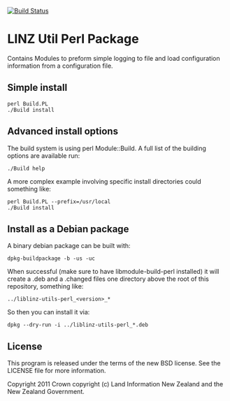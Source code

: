 [![Build Status](https://travis-ci.org/linz/linz_utils_perl.svg?branch=master)](https://travis-ci.org/linz/linz_utils_perl)

# LINZ Util Perl Package

Contains Modules to preform simple logging to file and load configuration
information from a configuration file. 

## Simple install

```shell
perl Build.PL
./Build install
```

## Advanced install options

The build system is using perl Module::Build. A full list of the building
options are available run:

```shell
./Build help
```

A more complex example involving specific install directories could something
like:

```shell
perl Build.PL --prefix=/usr/local
./Build install
```

## Install as a Debian package

A binary debian package can be built with:

    dpkg-buildpackage -b -us -uc

When successful (make sure to have libmodule-build-perl installed)
it will create a .deb and a .changed files one directory above the
root of this repository, something like:

    ../liblinz-utils-perl_<version>_*

So then you can install it via:

    dpkg --dry-run -i ../liblinz-utils-perl_*.deb

## License

This program is released under the terms of the new BSD license. See the 
LICENSE file for more information.

Copyright 2011 Crown copyright (c) Land Information New Zealand and the New
Zealand Government.
